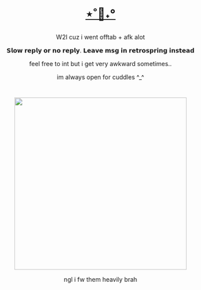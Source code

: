 <h1 align="center"></[](i)>


[⋆˚🐾˖° ](https://rentry.org/subear)


</h1>


  
<p align="center"> W2I cuz i went offtab + afk alot 

<p align="center"> 𝗦𝗹𝗼𝘄 𝗿𝗲𝗽𝗹𝘆 𝗼𝗿 𝗻𝗼 𝗿𝗲𝗽𝗹𝘆. 𝗟𝗲𝗮𝘃𝗲 𝗺𝘀𝗴 𝗶𝗻 𝗿𝗲𝘁𝗿𝗼𝘀𝗽𝗿𝗶𝗻𝗴 𝗶𝗻𝘀𝘁𝗲𝗮𝗱 

<p align="center"> feel free to int but i get very awkward sometimes..
    
<p align="center"> im always open for cuddles ^_^



<h1 align="center"></[](h)>

</h1>
  
<p align="center"><img src="https://i.imgur.com/tbVtc79.png" width="400">
<p align="center"> ngl i fw them heavily brah
